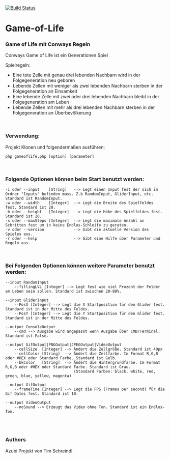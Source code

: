 [![Build Status](https://travis-ci.org/tschreindl/Game-of-Life.svg?branch=cleaning%2Fimprove-doc)](https://travis-ci.org/tschreindl/Game-of-Life)

# Game-of-Life
### Game of Life mit Conways Regeln

Conways Game of Life ist ein Generationen Spiel

Spielregeln:
* Eine tote Zelle mit genau drei lebenden Nachbarn wird in der Folgegeneration neu geboren
* Lebende Zellen mit weniger als zwei lebenden Nachbarn sterben in der Folgegeneration an Einsamkeit
* Eine lebende Zelle mit zwei oder drei lebenden Nachbarn bleibt in der Folgegeneration am Leben
* Lebende Zellen mit mehr als drei lebenden Nachbarn sterben in der Folgegeneration an Überbevölkerung

<br />

### Verwendung:
Projekt Klonen und folgendermaßen ausführen:
```
php gameoflife.php [option] [parameter]
```

<br />

### Folgende Optionen können beim Start benutzt werden:
```
-i oder --input    [String]   --> Legt einen Input fest der sich im Ordner "Inputs" befinden muss. Z.b RandomInput, GliderInput, etc. Standard ist RandomInput.
-w oder --width    [Integer]  --> Legt die Breite des Spielfeldes fest. Standard ist 20.
-h oder --height   [Integer]  --> Legt die Höhe des Spielfeldes fest. Standard ist 20.
-s oder --maxSteps [Integer]  --> Legt die maximale Anzahl an Schritten fest um in keine Endlos-Schleife zu geraten.
-v oder --version             --> Gibt die aktuelle Version des Spieles aus.
-r oder --help                --> Gibt eine Hilfe über Parameter und Regeln aus.
```

<br />

### Bei Folgenden Optionen können weitere Parameter benutzt werden:
```
--input RandomInput 
    --fillingLVL [Integer] --> Legt fest wie viel Prozent der Felder am Leben sein sollen. Standard ist zwischen 20-80%.
    
--input GliderInput
    --PosX [Integer] --> Legt die X Startposition für den Glider fest. Standard ist in der Mitte des Feldes.
    --PosY [Integer] --> Legt die Y Startposition für den Glider fest. Standard ist in der Mitte des Feldes.
    
--output ConsoleOutput
    --cmd --> Ausgabe wird angepasst wenn Ausgabe über CMD/Terminal. Standard ist False.
    
--output GifOutput|PNGOutput|JPEGOutput|VideoOutput
    --cellSize  [Integer] --> Ändert die Zellgröße. Standard ist 40px
    --cellColor [String]  --> Ändert die Zellfarbe. Im Format R,G,B oder #HEX oder Standard Farbe. Standard ist Gelb.
    --bkColor   [String]  --> Ändert die Hintergrundfarbe. Im Format R,G,B oder #HEX oder Standard Farbe. Standard ist Grau.
                              (Standard Farben: black, white, red, green, blue, yellow, magenta)
    
--output GifOutput
    --frameTime [Integer] --> Legt die FPS (Frames per second) für die Gif Datei fest. Standard ist 10.
    
--output VideoOutput
    --noSound --> Erzeugt das Video ohne Ton. Standard ist ein Endlos-Ton.
```

<br />
<br />

### Authors
Azubi Projekt von Tim Schreindl